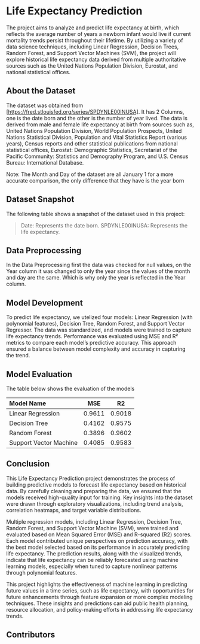 # Life Expectancy Prediction

The project aims to analyze and predict life expectancy at birth, which reflects the average number of years a newborn infant would live if current mortality trends persist throughout their lifetime. By utilizing a variety of data science techniques, including Linear Regression, Decision Trees, Random Forest, and Support Vector Machines (SVM), the project will explore historical life expectancy data derived from multiple authoritative sources such as the United Nations Population Division, Eurostat, and national statistical offices.

## About the Dataset
The dataset was obtained from [https://fred.stlouisfed.org/series/SPDYNLE00INUSA]. It has 2 Columns, one is the date born and the other is the number of year lived. The data is derived from male and female life expectancy at birth from sources such as, United Nations Population Division, World Population Prospects, United Nations Statistical Division, Population and Vital Statistics Report (various years), Census reports and other statistical publications from national statistical offices, Eurostat: Demographic Statistics, Secretariat of the Pacific Community: Statistics and Demography Program, and U.S. Census Bureau: International Database.

Note: The Month and Day of the dataset are all January 1 for a more accurate comparison, the only difference that they have is the year born

## Dataset Snapshot
The following table shows a snapshot of the dataset used in this project:
 >Date: Represents the date born.
 >SPDYNLE00INUSA: Represents the life expectancy.

## Data Preprocessing
In the Data Preprocessing first the data was checked for null values, on the Year column it was changed to only the year since the values of the month and day are the same. Which is why only the year is reflected in the Year column.

## Model Development
To predict life expectancy, we utelized four models: Linear Regression (with polynomial features), Decision Tree, Random Forest, and Support Vector Regressor. The data was standardized, and models were trained to capture life expectancy trends. Performance was evaluated using MSE and R² metrics to compare each model’s predictive accuracy. This approach ensured a balance between model complexity and accuracy in capturing the trend.
## Model Evaluation

The table below shows the evaluation of the models

| Model Name            |   MSE  |   R2   |
| :-------------------- | -------|--------|
| Linear Regression     | 0.9611 | 0.9018 |  
| Decision Tree         | 0.4162 | 0.9575 |
| Random Forest         | 0.3896 | 0.9602 |
| Support Vector Machine| 0.4085 | 0.9583 |

## Conclusion
This Life Expectancy Prediction project demonstrates the process of building predictive models to forecast life expectancy based on historical data. By carefully cleaning and preparing the data, we ensured that the models received high-quality input for training. Key insights into the dataset were drawn through exploratory visualizations, including trend analysis, correlation heatmaps, and target variable distributions. 

Multiple regression models, including Linear Regression, Decision Tree, Random Forest, and Support Vector Machine (SVM), were trained and evaluated based on Mean Squared Error (MSE) and R-squared (R2) scores. Each model contributed unique perspectives on prediction accuracy, with the best model selected based on its performance in accurately predicting life expectancy. The prediction results, along with the visualized trends, indicate that life expectancy can be reliably forecasted using machine learning models, especially when tuned to capture nonlinear patterns through polynomial features.

This project highlights the effectiveness of machine learning in predicting future values in a time series, such as life expectancy, with opportunities for future enhancements through feature expansion or more complex modeling techniques. These insights and predictions can aid public health planning, resource allocation, and policy-making efforts in addressing life expectancy trends.

## Contributors
